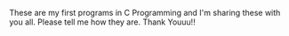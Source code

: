 These are my first programs in C Programming and I'm sharing these with you all. Please tell me how they are. Thank Youuu!!
